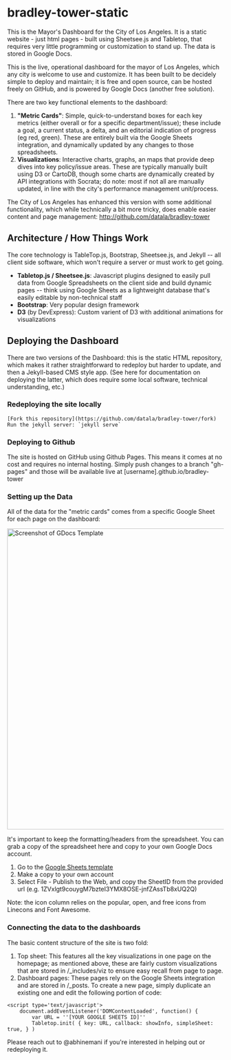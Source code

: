 # bradley-tower-static

This is the Mayor's Dashboard for the City of Los Angeles. It is a static website - just html pages - built using Sheetsee.js and Tabletop, that requires very little programming or customization to stand up. The data is stored in Google Docs. 

This is the live, operational dashboard for the mayor of Los Angeles, which any city is welcome to use and customize. It has been built to be decidely simple to deploy and maintain; it is free and open source, can be hosted freely on GitHub, and is powered by Google Docs (another free solution). 

There are two key functional elements to the dashboard: 

1. **"Metric Cards"**: Simple, quick-to-understand boxes for each key metrics (either overall or for a specific department/issue); these include a goal, a current status, a delta, and an editorial indication of progress (eg red, green). These are entirely built via the Google Sheets integration, and dynamically updated by any changes to those spreadsheets.
2. **Visualizations**: Interactive charts, graphs, an maps that provide deep dives into key policy/issue areas. These are typically manually built using D3 or CartoDB, though some charts are dynamically created by API integrations with Socrata; do note: most if not all are manually updated, in line with the city's performance management unit/process.

The City of Los Angeles has enhanced this version with some additional functionality, which while technically a bit more tricky, does enable easier content and page management: http://github.com/datala/bradley-tower

## Architecture / How Things Work

The core technology is TableTop.js, Bootstrap, Sheetsee.js, and Jekyll -- all client side software, which won't require a server or must work to get going. 

* **Tabletop.js / Sheetsee.js**: Javascript plugins designed to easily pull data from Google Spreadsheets on the client side and build dynamic pages -- think using Google Sheets as a lightweight database that's easily editable by non-technical staff
* **Bootstrap**: Very popular design framework
* **D3** (by DevExpress): Custom varient of D3 with additional animations for visualizations

## Deploying the Dashboard

There are two versions of the Dashboard: this is the static HTML repository, which makes it rather straightforward to redeploy but harder to update, and then a Jekyll-based CMS style app. (See here for documentation on deploying the latter, which does require some local software, technical understanding, etc.)

### Redeploying the site locally

```
[Fork this repository](https://github.com/datala/bradley-tower/fork)
Run the jekyll server: `jekyll serve`
```

### Deploying to Github

The site is hosted on GitHub using Github Pages. This means it comes at no cost and requires no internal hosting. Simply push changes to a branch "gh-pages" and those will be available live at [username].github.io/bradley-tower

### Setting up the Data

All of the data for the "metric cards" comes from a specific Google Sheet for each page on the dashboard:

<img src="http://datala.github.io/bradley-tower/img/gdocs.png" width=700 alt="Screenshot of GDocs Template">

It's important to keep the formatting/headers from the spreadsheet. You can grab a copy of the spreadsheet here and copy to your own Google Docs account. 

1. Go to the [Google Sheets template](https://docs.google.com/spreadsheets/d/12zrcwYlb9HU2l9swUGrAw9f7Kll_kf5V-Fm5KxOgga8/edit#gid=113826837)
2. Make a copy to your own account
3. Select File - Publish to the Web, and copy the SheetID from the provided url (e.g. 1ZVxlgt9couygM7bzteI3YMX8OSE-jnfZAssTb8xUQ2Q)

Note: the icon column relies on the popular, open, and free icons from Linecons and Font Awesome.

### Connecting the data to the dashboards

The basic content structure of the site is two fold: 

1. Top sheet: This features all the key visualizations in one page on the homepage; as mentioned above, these are fairly custom visualizations that are stored in /_includes/viz to ensure easy recall from page to page.
2. Dashboard pages: These pages rely on the Google Sheets integration and are stored in /_posts. To create a new page, simply duplicate an existing one and edit the following portion of code:

```
<script type='text/javascript'>
	document.addEventListener('DOMContentLoaded', function() {
		var URL = ''[YOUR GOOGLE SHEETS ID]''
		Tabletop.init( { key: URL, callback: showInfo, simpleSheet: true, } )
```


Please reach out to @abhinemani if you're interested in helping out or redeploying it. 

